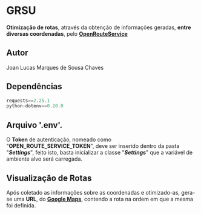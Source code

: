 # **GRSU**
**Otimização de rotas**, através da obtenção de informações geradas, **entre diversas coordenadas**, pelo [**OpenRouteService**](https://openrouteservice.org/)

## **Autor**
Joan Lucas Marques de Sousa Chaves

## **Dependências**
```py
requests==2.25.1
python-dotenv==0.20.0
```

## **Arquivo '.env'.**
O **Token** de autenticação, nomeado como "**OPEN_ROUTE_SERVICE_TOKEN**", deve ser inserido dentro da pasta "***Settings***", feito isto, basta inicializar a classe "***Settings***" que a variável de ambiente alvo será carregada.

## **Visualização de Rotas**
Após coletado as informações sobre as coordenadas e otimizado-as, gera-se uma **URL**, do [**Google Maps**](https://www.google.com.br/maps/), contendo a rota na ordem em que a mesma foi definida.